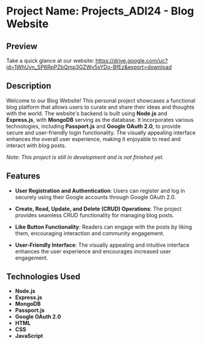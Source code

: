# Project Name: Projects_ADI24 - Blog Website

## Preview

Take a quick glance at our website: https://drive.google.com/uc?id=1WhUvn_SP6RpPZbQmp3GZWv5sYDo-BfEz&export=download

## Description

Welcome to our Blog Website! This personal project showcases a functional blog platform that allows users to curate and share their ideas and thoughts with the world. The website's backend is built using **Node.js** and **Express.js**, with **MongoDB** serving as the database. It incorporates various technologies, including **Passport.js** and **Google OAuth 2.0**, to provide secure and user-friendly login functionality. The visually appealing interface enhances the overall user experience, making it enjoyable to read and interact with blog posts.

*Note: This project is still in development and is not finished yet.*

## Features

- **User Registration and Authentication**: Users can register and log in securely using their Google accounts through Google OAuth 2.0.

- **Create, Read, Update, and Delete (CRUD) Operations**: The project provides seamless CRUD functionality for managing blog posts.

- **Like Button Functionality**: Readers can engage with the posts by liking them, encouraging interaction and community engagement.

- **User-Friendly Interface**: The visually appealing and intuitive interface enhances the user experience and encourages increased user engagement.

## Technologies Used

- **Node.js**
- **Express.js**
- **MongoDB**
- **Passport.js**
- **Google OAuth 2.0**
- **HTML**
- **CSS**
- **JavaScript**

